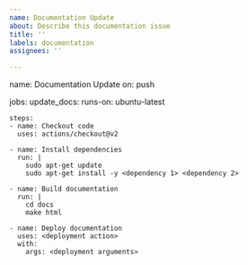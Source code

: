 ```yaml
---
name: Documentation Update
about: Describe this documentation issue
title: ''
labels: documentation
assignees: ''

---
```


name: Documentation Update
on: push

jobs:
  update_docs:
    runs-on: ubuntu-latest

    steps:
    - name: Checkout code
      uses: actions/checkout@v2

    - name: Install dependencies
      run: |
        sudo apt-get update
        sudo apt-get install -y <dependency 1> <dependency 2>

    - name: Build documentation
      run: |
        cd docs
        make html

    - name: Deploy documentation
      uses: <deployment action>
      with:
        args: <deployment arguments>
